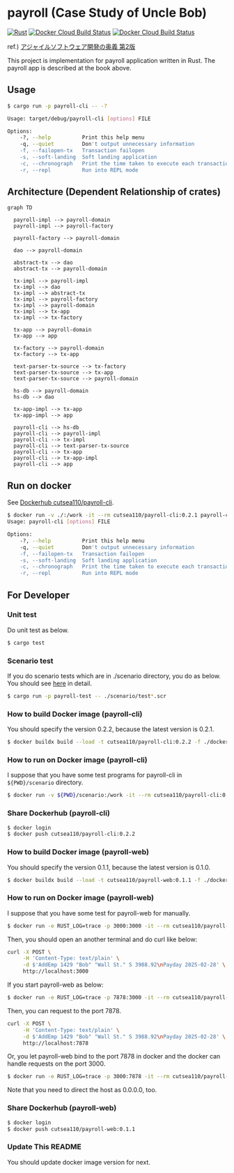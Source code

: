 # payroll (Case Study of Uncle Bob)

[![Rust](https://github.com/cutsea110/payroll/actions/workflows/rust.yml/badge.svg)](https://github.com/cutsea110/payroll/actions/workflows/rust.yml)
[![Docker Cloud Build Status](https://img.shields.io/docker/pulls/cutsea110/payroll-cli)](https://hub.docker.com/repository/docker/cutsea110/payroll-cli/general)
[![Docker Cloud Build Status](https://img.shields.io/docker/pulls/cutsea110/payroll-web)](https://hub.docker.com/repository/docker/cutsea110/payroll-web/general)

ref.) [アジャイルソフトウェア開発の奥義 第2版](https://www.amazon.co.jp/dp/4797347783)

This project is implementation for payroll application written in Rust.
The payroll app is described at the book above.

## Usage

```bash
$ cargo run -p payroll-cli -- -?

Usage: target/debug/payroll-cli [options] FILE

Options:
    -?, --help          Print this help menu
    -q, --quiet         Don't output unnecessary information
    -f, --failopen-tx   Transaction failopen
    -s, --soft-landing  Soft landing application
    -c, --chronograph   Print the time taken to execute each transaction
    -r, --repl          Run into REPL mode
```

## Architecture (Dependent Relationship of crates)

```mermaid
graph TD

  payroll-impl --> payroll-domain
  payroll-impl --> payroll-factory

  payroll-factory --> payroll-domain

  dao --> payroll-domain

  abstract-tx --> dao
  abstract-tx --> payroll-domain

  tx-impl --> payroll-impl
  tx-impl --> dao
  tx-impl --> abstract-tx
  tx-impl --> payroll-factory
  tx-impl --> payroll-domain
  tx-impl --> tx-app
  tx-impl --> tx-factory

  tx-app --> payroll-domain
  tx-app --> app

  tx-factory --> payroll-domain
  tx-factory --> tx-app

  text-parser-tx-source --> tx-factory
  text-parser-tx-source --> tx-app
  text-parser-tx-source --> payroll-domain

  hs-db --> payroll-domain
  hs-db --> dao
  
  tx-app-impl --> tx-app
  tx-app-impl --> app

  payroll-cli --> hs-db
  payroll-cli --> payroll-impl
  payroll-cli --> tx-impl
  payroll-cli --> text-parser-tx-source
  payroll-cli --> tx-app
  payroll-cli --> tx-app-impl
  payroll-cli --> app
```

## Run on docker

See [Dockerhub cutsea110/payroll-cli](https://hub.docker.com/repository/docker/cutsea110/payroll-cli).

```bash
$ docker run -v ./:/work -it --rm cutsea110/payroll-cli:0.2.1 payroll-cli -?
Usage: payroll-cli [options] FILE

Options:
    -?, --help          Print this help menu
    -q, --quiet         Don't output unnecessary information
    -f, --failopen-tx   Transaction failopen
    -s, --soft-landing  Soft landing application
    -c, --chronograph   Print the time taken to execute each transaction
    -r, --repl          Run into REPL mode
```

## For Developer

### Unit test

Do unit test as below.

```bash
$ cargo test
```

### Scenario test

If you do scenario tests which are in ./scenario directory, you do as below.
You should see [here](payroll-test/README.md) in detail.

```bash
$ cargo run -p payroll-test -- ./scenario/test*.scr
```

### How to build Docker image (payroll-cli)

You should specify the version 0.2.2, because the latest version is 0.2.1.

```bash
$ docker buildx build --load -t cutsea110/payroll-cli:0.2.2 -f ./dockerfiles/Dockerfile.cli .
```
### How to run on Docker image (payroll-cli)

I suppose that you have some test programs for payroll-cli in `${PWD}/scenario` directory.

```bash
$ docker run -v ${PWD}/scenario:/work -it --rm cutsea110/payroll-cli:0.2.2 payroll-cli /work/test1.scr
```

### Share Dockerhub (payroll-cli)

```bash
$ docker login
$ docker push cutsea110/payroll-cli:0.2.2
```

### How to build Docker image (payroll-web)

You should specify the version 0.1.1, because the latest version is 0.1.0.

```bash
$ docker buildx build --load -t cutsea110/payroll-web:0.1.1 -f ./dockerfiles/Dockerfile.web .
```
### How to run on Docker image (payroll-web)

I suppose that you have some test for payroll-web for manually.

```bash
$ docker run -e RUST_LOG=trace -p 3000:3000 -it --rm cutsea110/payroll-web:0.1.1
```

Then, you should open an another terminal and do curl like below:

```bash
curl -X POST \
     -H 'Content-Type: text/plain' \
	 -d $'AddEmp 1429 "Bob" "Wall St." S 3988.92\nPayday 2025-02-28' \
	 http://localhost:3000
```

If you start payroll-web as below:

```bash
$ docker run -e RUST_LOG=trace -p 7878:3000 -it --rm cutsea110/payroll-web:0.1.1
```

Then, you can request to the port 7878.

```bash
curl -X POST \
     -H 'Content-Type: text/plain' \
	 -d $'AddEmp 1429 "Bob" "Wall St." S 3988.92\nPayday 2025-02-28' \
	 http://localhost:7878
```

Or, you let payroll-web bind to the port 7878 in docker and the docker can handle requests on the port 3000.

```bash
$ docker run -e RUST_LOG=trace -p 3000:7878 -it --rm cutsea110/payroll-web:0.1.1 payroll-web -h 0.0.0.0 -p 7878
```

Note that you need to direct the host as 0.0.0.0, too.


### Share Dockerhub (payroll-web)

```bash
$ docker login
$ docker push cutsea110/payroll-web:0.1.1
```

### Update This README

You should update docker image version for next.

